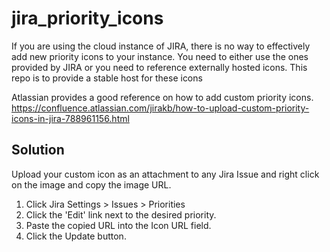 # jira_priority_icons
If you are using the cloud instance of JIRA, there is no way to effectively add new priority icons to your instance.
You need to either use the ones provided by JIRA or you need to reference externally hosted icons.
This repo is to provide a stable host for these icons

Atlassian provides a good reference on how to add custom priority icons.
https://confluence.atlassian.com/jirakb/how-to-upload-custom-priority-icons-in-jira-788961156.html

## Solution
Upload your custom icon as an attachment to any Jira Issue and right click on the image and copy the image URL.
1. Click Jira Settings > Issues > Priorities
1. Click the 'Edit' link next to the desired priority.
1. Paste the copied URL into the Icon URL field.
1. Click the Update button.

